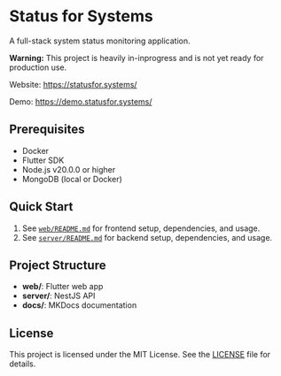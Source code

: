 # Status for Systems

A full-stack system status monitoring application.

**Warning:** This project is heavily in-inprogress and is not yet ready for production use.

Website: https://statusfor.systems/

Demo: https://demo.statusfor.systems/

## Prerequisites
- Docker
- Flutter SDK
- Node.js v20.0.0 or higher
- MongoDB (local or Docker)

## Quick Start

1. See [`web/README.md`](./web/README.md) for frontend setup, dependencies, and usage.
2. See [`server/README.md`](./server/README.md) for backend setup, dependencies, and usage.

## Project Structure

- **web/**: Flutter web app
- **server/**: NestJS API
- **docs/**: MKDocs documentation

## License
This project is licensed under the MIT License. See the [LICENSE](./LICENSE) file for details.